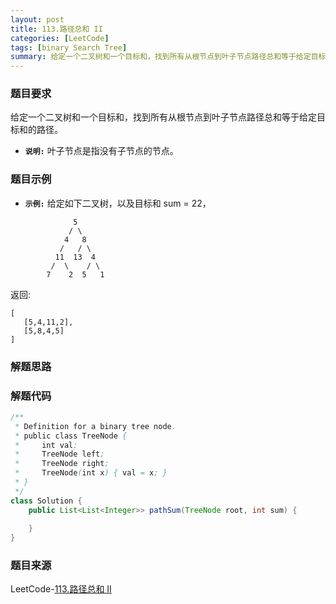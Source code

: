 ```yaml
---
layout: post
title: 113.路径总和 II
categories: [LeetCode]
tags: [binary Search Tree]
summary: 给定一个二叉树和一个目标和，找到所有从根节点到叶子节点路径总和等于给定目标和的路径。
---
```


### 题目要求
给定一个二叉树和一个目标和，找到所有从根节点到叶子节点路径总和等于给定目标和的路径。

- **`说明:`**
叶子节点是指没有子节点的节点。

### 题目示例
- **`示例:`**
给定如下二叉树，以及目标和 sum = 22，
```
              5
             / \
            4   8
           /   / \
          11  13  4
         /  \    / \
        7    2  5   1
```
返回:
```
[
   [5,4,11,2],
   [5,8,4,5]
]
```


### 解题思路



### 解题代码
```java
/**
 * Definition for a binary tree node.
 * public class TreeNode {
 *     int val;
 *     TreeNode left;
 *     TreeNode right;
 *     TreeNode(int x) { val = x; }
 * }
 */
class Solution {
    public List<List<Integer>> pathSum(TreeNode root, int sum) {
        
    }
}
```



### 题目来源
LeetCode-[113.路径总和 II](https://leetcode-cn.com/problems/path-sum-ii/)
